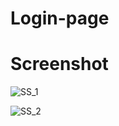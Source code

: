 # Login-page

# Screenshot

![SS_1](https://user-images.githubusercontent.com/70227528/231967849-8bb19f16-f56a-493f-84e1-09f13d51ab7b.png)

![SS_2](https://user-images.githubusercontent.com/70227528/231967953-b3c75f4a-7f04-4023-bfb8-6c3aa4552402.png)
